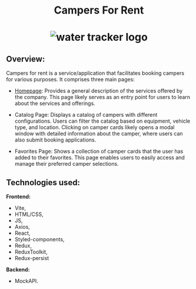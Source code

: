 # <div align=center> Campers For Rent </div>

# <div align=center> ![water tracker logo](/dist/assets/camper-CeFqq0re.jpg) </div>

## Overview:

Campers for rent is a service/application that facilitates booking campers for
various purposes. It comprises three main pages:

- <u>Homepage</u>: Provides a general description of the services offered by the
  company. This page likely serves as an entry point for users to learn about
  the services and offerings.

- Catalog Page: Displays a catalog of campers with different configurations.
  Users can filter the catalog based on equipment, vehicle type, and location.
  Clicking on camper cards likely opens a modal window with detailed information
  about the camper, where users can also submit booking applications.

- Favorites Page: Shows a collection of camper cards that the user has added to
  their favorites. This page enables users to easily access and manage their
  preferred camper selections.

## Technologies used:

<b>Frontend:</b>

- Vite,
- HTML/CSS,
- JS,
- Axios,
- React,
- Styled-components,
- Redux,
- ReduxToolkit,
- Redux-persist

<b>Backend:</b>

- MockAPI.
